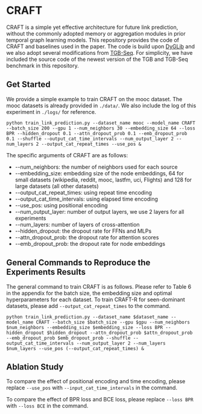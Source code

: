 # CRAFT

CRAFT is a simple yet effective architecture for future link prediction, without the commonly adopted memory or aggregation modules in prior temporal graph learning models. This repository provides the code of CRAFT and baselines used in the paper. The code is build upon [DyGLib](https://github.com/yule-BUAA/DyGLib) and we also adopt several modifications from [TGB-Seq](https://github.com/TGB-Seq/TGB-Seq). For simplicity, we have included the source code of the newest version of the TGB and TGB-Seq benchmark in this repository.

## Get Started
We provide a simple example to train CRAFT on the mooc dataset. The mooc datasets is already provided in `./data/`. We also include the log of this experiment in `./logs/` for reference.

```shell
python train_link_prediction.py --dataset_name mooc --model_name CRAFT --batch_size 200 --gpu 1 --num_neighbors 30 --embedding_size 64 --loss BPR --hidden_dropout 0.1 --attn_dropout_prob 0.1 --emb_dropout_prob 0.1 --shuffle --output_cat_time_intervals --num_output_layer 2 --num_layers 2 --output_cat_repeat_times --use_pos &
```

The specific arguments of CRAFT are as follows:
- --num_neighbors: the number of neighbors used for each source
- --embedding_size: embedding size of the node embeddings, 64 for small datasets (wikipedia, reddit, mooc, lastfm, uci, Flights) and 128 for large datasets (all other datasets)
- --output_cat_repeat_times: using repeat time encoding
- --output_cat_time_intervals: using elapsed time encoding
- --use_pos: using positional encoding
- --num_output_layer: number of output layers, we use 2 layers for all experiments
- --num_layers: number of layers of cross-attention
- --hidden_dropout: the dropout rate for FFNs and MLPs
- --attn_dropout_prob: the dropout rate for attention scores
- --emb_dropout_prob: the dropout rate for node embeddings

## General Commands to Reproduce the Experiments Results
The general command to train CRAFT is as follows. Please refer to Table 6 in the appendix for the batch size, the embedding size and optimal hyperparameters for each dataset. To train CRAFT-R for seen-dominant datasets, please add `--output_cat_repeat_times` to the command.
```shell
python train_link_prediction.py --dataset_name $dataset_name --model_name CRAFT --batch_size $batch_size --gpu $gpu --num_neighbors $num_neighbors --embedding_size $embedding_size --loss BPR --hidden_dropout $hidden_dropout --attn_dropout_prob $attn_dropout_prob --emb_dropout_prob $emb_dropout_prob --shuffle --output_cat_time_intervals --num_output_layer 2 --num_layers $num_layers --use_pos (--output_cat_repeat_times) &
```

## Ablation Study
To compare the effect of positional encoding and time encoding, please replace `--use_pos` with `--input_cat_time_intervals` in the command. 

To compare the effect of BPR loss and BCE loss, please replace `--loss BPR` with `--loss BCE` in the command.